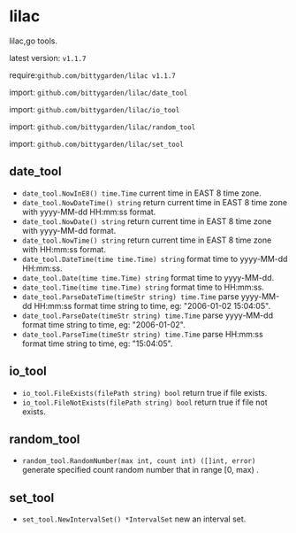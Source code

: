 # lilac

lilac,go tools.

latest version: `v1.1.7`

require:`github.com/bittygarden/lilac v1.1.7`

import: `github.com/bittygarden/lilac/date_tool`

import: `github.com/bittygarden/lilac/io_tool`

import: `github.com/bittygarden/lilac/random_tool`

import: `github.com/bittygarden/lilac/set_tool`

## date_tool

* `date_tool.NowInE8() time.Time` current time in EAST 8 time zone.
* `date_tool.NowDateTime() string` return current time in EAST 8 time zone with yyyy-MM-dd HH:mm:ss format.
* `date_tool.NowDate() string` return current time in EAST 8 time zone with yyyy-MM-dd format.
* `date_tool.NowTime() string` return current time in EAST 8 time zone with HH:mm:ss format.
* `date_tool.DateTime(time time.Time) string` format time to yyyy-MM-dd HH:mm:ss.
* `date_tool.Date(time time.Time) string` format time to yyyy-MM-dd.
* `date_tool.Time(time time.Time) string` format time to HH:mm:ss.
* `date_tool.ParseDateTime(timeStr string) time.Time` parse yyyy-MM-dd HH:mm:ss format time string to time, eg: "2006-01-02 15:04:05".
* `date_tool.ParseDate(timeStr string) time.Time` parse yyyy-MM-dd format time string to time, eg: "2006-01-02".
* `date_tool.ParseTime(timeStr string) time.Time` parse HH:mm:ss format time string to time, eg: "15:04:05".

## io_tool

* `io_tool.FileExists(filePath string) bool` return true if file exists.
* `io_tool.FileNotExists(filePath string) bool` return true if file not exists.

## random_tool

* `random_tool.RandomNumber(max int, count int) ([]int, error)` generate specified count random number that in range [0, max) .

## set_tool

* `set_tool.NewIntervalSet() *IntervalSet` new an interval set.
